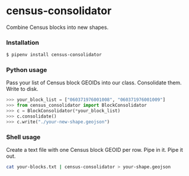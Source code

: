 # census-consolidator

Combine Census blocks into new shapes.

### Installation

```bash
$ pipenv install census-consolidator
```

### Python usage

Pass your list of Census block GEOIDs into our class. Consolidate them. Write to disk.

```python
>>> your_block_list = ["060371976001008", "060371976001009"]
>>> from census_consolidator import BlockConsolidator
>>> c = BlockConsolidator(*your_block_list)
>>> c.consolidate()
>>> c.write("./your-new-shape.geojson")
```

### Shell usage

Create a text file with one Census block GEOID per row. Pipe in it. Pipe it out.

```bash
cat your-blocks.txt | census-consolidator > your-shape.geojson
```
